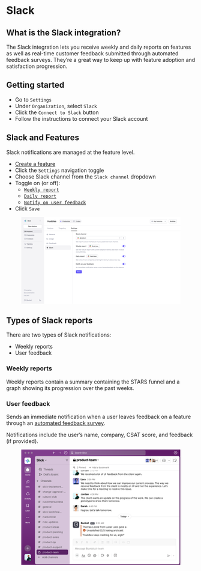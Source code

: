 # Slack

## What is the Slack integration?

The Slack integration lets you receive weekly and daily reports on features as well as real-time customer feedback submitted through automated feedback surveys. They’re a great way to keep up with feature adoption and satisfaction progression.&#x20;

## Getting started

* Go to `Settings`
* Under `Organization`, select `Slack`
* Click the `Connect to Slack` button
* Follow the instructions to connect your Slack account

## Slack and Features

Slack notifications are managed at the feature level.

* [Create a feature](../product-handbook/create-your-first-feature.md)&#x20;
* Click the `Settings` navigation toggle
* Choose Slack channel from the `Slack channel` dropdown
* Toggle on (or off):
  * [`Weekly report`](slack.md#feature-reports)
  * [`Daily report`](slack.md#feature-reports)
  * [`Notify on user feedback`](slack.md#user-feedback)
* Click `Save`

<figure><img src="../.gitbook/assets/Slack Settings under Features-min.png" alt=""><figcaption></figcaption></figure>

## Types of Slack reports

There are two types of Slack notifications:

* Weekly reports
* User feedback&#x20;

### Weekly reports

Weekly reports contain a summary containing the STARS funnel and a graph showing its progression over the past weeks.

### User feedback

Sends an immediate notification when a user leaves feedback on a feature through an [automated feedback survey](../product-handbook/feature-analysis/automated-feedback-surveys.md).&#x20;

Notifications include the user’s name, company, CSAT score, and feedback (if provided).&#x20;

<figure><img src="../.gitbook/assets/Slack with User Feedback.png" alt=""><figcaption></figcaption></figure>
